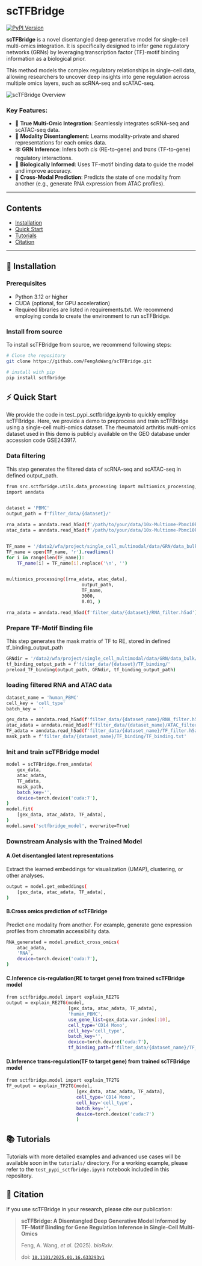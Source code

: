 # scTFBridge
[![PyPI Version](https://img.shields.io/pypi/v/sctfbridge.svg)](https://pypi.org/project/sctfbridge/)

**scTFBridge** is a novel disentangled deep generative model for single-cell multi-omics integration. It is specifically designed to infer gene regulatory networks (GRNs) by leveraging transcription factor (TF)-motif binding information as a biological prior.

This method models the complex regulatory relationships in single-cell data, allowing researchers to uncover deep insights into gene regulation across multiple omics layers, such as scRNA-seq and scATAC-seq.

![scTFBridge Overview](figure1.png)

### Key Features:
-   🧬 **True Multi-Omic Integration**: Seamlessly integrates scRNA-seq and scATAC-seq data.
-   🧩 **Modality Disentanglement**: Learns modality-private and shared representations for each omics data.
-   🕸️ **GRN Inference**: Infers both *cis* (RE-to-gene) and *trans* (TF-to-gene) regulatory interactions.
-   🧠 **Biologically Informed**: Uses TF-motif binding data to guide the model and improve accuracy.
-   🔮 **Cross-Modal Prediction**: Predicts the state of one modality from another (e.g., generate RNA expression from ATAC profiles).

---

## Contents
- [Installation](#installation)
- [Quick Start](#quick-start)
- [Tutorials](#tutorials)
- [Citation](#-citation)
---

## 🚀 Installation


### Prerequisites

- Python 3.12 or higher
- CUDA (optional, for GPU acceleration)
- Required libraries are listed in requirements.txt. We recommend employing conda to create the environment to run scTFBridge. 


### Install from source
To install scTFBridge from source, we recommend following steps:
```bash
# Clone the repository
git clone https://github.com/FengAoWang/scTFBridge.git

# install with pip
pip install sctfbridge
```


## ⚡ Quick Start
We provide the code in test_pypi_sctfbridge.ipynb to quickly employ scTFBridge. Here, we provide a demo to preprocess and train scTFBridge using a single-cell multi-omics dataset. The rheumatoid arthritis multi-omics dataset used in this demo is publicly available on the GEO database under accession code GSE243917.
### Data filtering
This step generates the filtered data of scRNA-seq and scATAC-seq in defined output_path.
```bash
from src.sctfbridge.utils.data_processing import multiomics_processing, preload_TF_binding
import anndata


dataset = 'PBMC'
output_path = f'filter_data/{dataset}/'

rna_adata = anndata.read_h5ad(f'/path/to/your/data/10x-Multiome-Pbmc10k-RNA.h5ad')
atac_data = anndata.read_h5ad(f'/path/to/your/data/10x-Multiome-Pbmc10k-RNA.h5ad')


TF_name = '/data2/wfa/project/single_cell_multimodal/data/GRN/data_bulk/TFName.txt'
TF_name = open(TF_name, 'r').readlines()
for i in range(len(TF_name)):
    TF_name[i] = TF_name[i].replace('\n', '')


multiomics_processing([rna_adata, atac_data],
                            output_path,
                            TF_name,
                            3000,
                            0.01, )

rna_adata = anndata.read_h5ad(f'filter_data/{dataset}/RNA_filter.h5ad')
```

### Prepare TF-Motif Binding file
This step generates the mask matrix of TF to RE, stored in defined tf_binding_output_path 
```bash
GRNdir = '/data2/wfa/project/single_cell_multimodal/data/GRN/data_bulk/'
tf_binding_output_path = f'filter_data/{dataset}/TF_binding/'
preload_TF_binding(output_path, GRNdir, tf_binding_output_path)
```

### loading filtered RNA and ATAC data
```bash
dataset_name = 'human_PBMC'
cell_key = 'cell_type'
batch_key = ''

gex_data = anndata.read_h5ad(f'filter_data/{dataset_name}/RNA_filter.h5ad')
atac_adata = anndata.read_h5ad(f'filter_data/{dataset_name}/ATAC_filter.h5ad')
TF_adata = anndata.read_h5ad(f'filter_data/{dataset_name}/TF_filter.h5ad')
mask_path = f'filter_data/{dataset_name}/TF_binding/TF_binding.txt'
```

### Init and train scTFBridge model
```bash
model = scTFBridge.from_anndata(
    gex_data,
    atac_adata,
    TF_adata,
    mask_path,
    batch_key='',
    device=torch.device('cuda:7'),
)
model.fit(
    [gex_data, atac_adata, TF_adata],
)
model.save('sctfbridge_model', overwrite=True)

```
### Downstream Analysis with the Trained Model

#### A.Get disentangled latent representations
Extract the learned embeddings for visualization (UMAP), clustering, or other analyses.
```bash
output = model.get_embeddings(
    [gex_data, atac_adata, TF_adata],
)
```

#### B.Cross omics prediction of scTFBridge
Predict one modality from another. For example, generate gene expression profiles from chromatin accessibility data.
```bash
RNA_generated = model.predict_cross_omics(
    atac_adata,
    'RNA',
    device=torch.device('cuda:7'),
)
```



#### C.Inference cis-regulation(RE to target gene) from trained scTFBridge model
```bash
from sctfbridge.model import explain_RE2TG
output = explain_RE2TG(model,
                       [gex_data, atac_adata, TF_adata],
                       'human_PBMC',
                       use_gene_list=gex_data.var.index[:10],
                       cell_type='CD14 Mono',
                       cell_key='cell_type',
                       batch_key='',
                       device=torch.device('cuda:7'),
                       tf_binding_path=f'filter_data/{dataset_name}/TF_binding/')

```

#### D.Inference trans-regulation(TF to target gene) from trained scTFBridge model
```bash
from sctfbridge.model import explain_TF2TG
TF_output = explain_TF2TG(model,
                          [gex_data, atac_adata, TF_adata],
                          cell_type='CD14 Mono',
                          cell_key='cell_type',
                          batch_key='',
                          device=torch.device('cuda:7')
                          )

```

## 📚 Tutorials
Tutorials with more detailed examples and advanced use cases will be available soon in the `tutorials/` directory. For a working example, please refer to the `test_pypi_sctfbridge.ipynb` notebook included in this repository.

## 📄 Citation
If you use scTFBridge in your research, please cite our publication:

> **scTFBridge: A Disentangled Deep Generative Model Informed by TF-Motif Binding for Gene Regulation Inference in Single-Cell Multi-Omics**
>
> Feng, A. Wang, *et al*. (2025). *bioRxiv*.
>
> doi: [`10.1101/2025.01.16.633293v1`](https://www.biorxiv.org/content/10.1101/2025.01.16.633293v1)


